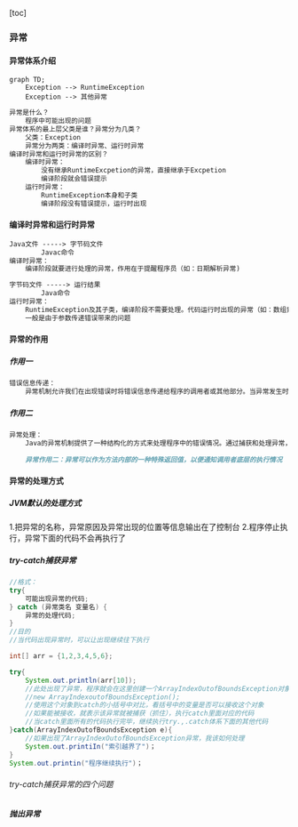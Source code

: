 [toc]

### 异常

#### 异常体系介绍

```mermaid
graph TD;
	Exception --> RuntimeException
	Exception --> 其他异常
```

```markdown
异常是什么？
	程序中可能出现的问题
异常体系的最上层父类是谁？异常分为几类？
	父类：Exception
	异常分为两类：编译时异常、运行时异常
编译时异常和运行时异常的区别？
	编译时异常：
		没有继承RuntimeExcpetion的异常，直接继承于Excpetion
		编译阶段就会错误提示
	运行时异常：
		RuntimeException本身和子类
		编译阶段没有错误提示，运行时出现
```

#### 编译时异常和运行时异常

```markdown
Java文件 -----> 字节码文件
		Javac命令
编译时异常：
	编译阶段就要进行处理的异常，作用在于提醒程序员（如：日期解析异常)

字节码文件 -----> 运行结果
		Java命令
运行时异常：
	RuntimeException及其子类，编译阶段不需要处理。代码运行时出现的异常（如：数组索引越界异常）
	一般是由于参数传递错误带来的问题
```

#### 异常的作用 

##### 作用一

```markdown
错误信息传递：
	异常机制允许我们在出现错误时将错误信息传递给程序的调用者或其他部分。当异常发生时，可以通过抛出异常对象来传递错误信息，并通过异常的类型进行分类。这使得代码可以在不同的层级之间传递错误信息，从而实现更好的错误处理和调试。
```

##### 作用二

```markdown
异常处理：
    Java的异常机制提供了一种结构化的方式来处理程序中的错误情况。通过捕获和处理异常，我们可以在程序出现异常时采取适当的措施，使程序能够优雅地处理异常情况而不会终止执行。异常处理可以使用try-catch块来捕获异常并执行相应的处理逻辑，或者可以将异常继续抛出给上层调用者处理。
    
    异常作用二：异常可以作为方法内部的一种特殊返回值，以便通知调用者底层的执行情况
```

#### 异常的处理方式

##### JVM默认的处理方式

1.把异常的名称，异常原因及异常出现的位置等信息输出在了控制台
2.程序停止执行，异常下面的代码不会再执行了

##### try-catch捕获异常

```java
//格式：
try{
	可能出现异常的代码;
} catch (异常类名 变量名) {
	异常的处理代码;
}
//目的 
//当代码出现异常时，可以让出现继续往下执行

int[] arr = {1,2,3,4,5,6};

try{
	System.out.println(arr[10]);
    //此处出现了异常，程序就会在这里创建一个ArrayIndexOutofBoundsException对象
	//new ArrayIndexoutofBoundsException();
	//使用这个对象到catch的小括号中对比，看括号中的变量是否可以接收这个对象
	//如果能被接收，就表示该异常就被捕获（抓住），执行catch里面对应的代码
	//当catch里面所有的代码执行完毕，继续执行try.,.catch体系下面的其他代码
}catch(ArrayIndexOutofBoundsException e){
	//如果出现了ArrayIndexOutofBoundsException异常，我该如何处理
	System.out.printiIn("索引越界了")；
}
System.out.printin("程序继续执行")；
```

###### try-catch捕获异常的四个问题



##### 抛出异常
